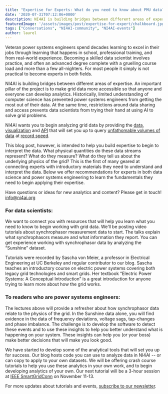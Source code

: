 ```yaml
---
title: "Expertise for Experts: What do you need to know about PMU data?"
date: '2020-07-31T07:12:06+0000'
description: NI4AI is building bridges between different areas of expertise.
featuredImage: '/assets/images/post/expertise-for-expert/chalkboard.jpg'
tags: ["Conversations", "NI4AI-community", "NI4AI-events"]
author: laurel
---
```


Veteran power systems engineers spend decades learning to excel in their jobs through learning that happens in school, professional training, and from real-world experience. Becoming a skilled data scientist involves practice, and often an advanced degree complete with a gruelling course load and more than a few all-nighters. For most people it simply is not practical to become experts in both fields. 

NI4AI is building bridges between different areas of expertise. An important pillar of the project is to make grid data more accessible so that anyone and everyone can develop analytics. Historically, limited understanding of computer science has prevented power systems engineers from getting the most out of their data. At the same time, restrictions around data sharing and access prevents data scientists from trying their hand at using AI to solve grid problems.

NI4AI wants you to begin analyzing grid data by providing the [data](https://blog.ni4ai.org/post/2020-03-30-sunshine-data/), [visualization](https://blog.ni4ai.org/post/2020-07-27-blog-demo-1/) and [API](https://blog.ni4ai.org/post/2020-02-12-btrdb-queries-pt1/) that will set you up to query [unfathomable volumes of data](https://blog.ni4ai.org/post/2019-12-12-btrdb-explained/) at [record speed](https://blog.ni4ai.org/post/2019-12-17-benchmarking-results/).

This blog post, however, is intended to help you build expertise to begin to interpret the data. What physical quantities do these data streams represent? What do they measure? What do they tell us about the underlying physics of the grid? This is the first of many geared at connecting experts with introductory materials they need to understand and interpret the data. Below we offer recommendations for experts in both data science and power systems engineering to learn the fundamentals they need to begin applying their expertise.

Have questions or ideas for new analytics and content? Please get in touch! [info@ni4ai.org](info@ni4ai.org)

### For data scientists:
We want to connect you with resources that will help you learn what you need to know to begin working with grid data. We’ll be posting video tutorials about synchrophasor measurement data to start. The talks explain what synchrophasors measure and what information they report. You can get experience working with synchrophasor data by analyzing the “Sunshine” dataset.

Tutorials were recorded by Sascha von Meier, a professor in Electrical Engineering at UC Berkeley and regular contributor to our blog. Sascha teaches an introductory course on electric power systems covering both legacy grid technologies and smart grids. Her textbook “Electric Power Systems: A Conceptual Introduction” is a great introduction for anyone trying to learn more about how the grid works.

### To readers who are power systems engineers:
The lectures above will provide a refresher about how synchrophasor data relate to the physics of the grid. In the Sunshine data alone, you will find evidence in the data of frequency deviations, voltage sags, tap-changes and phase imbalance. The challenge is to develop the software to detect these events and to use these insights to help you better understand what is happening on your system. These insights can help you (or your boss) make better decisions that will make you look good.

We have started to develop some of the analytical tools that will set you up for success. Our blog hosts code you can use to analyze data in NI4AI -- or can copy to apply to your own datasets. We will be offering crash course tutorials to help you use these analytics in your own work, and to begin developing analytics of your own. Our next tutorial will be a 3-hour session at [IEEE SmartGridConn](https://sgc2020.ieee-smartgridcomm.org/) on November 11-13.

For more updates about tutorials and events, [subscribe to our newsletter](https://forms.gle/WzDCbWo13fADieKG6).